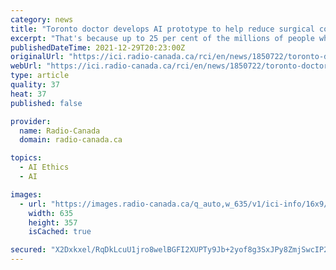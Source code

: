 ```yaml
---
category: news
title: "Toronto doctor develops AI prototype to help reduce surgical complications"
excerpt: "That's because up to 25 per cent of the millions of people who undergo inpatient operations each year around the world experience negative complications either during or after surgery, according to the World Health Organization."
publishedDateTime: 2021-12-29T20:23:00Z
originalUrl: "https://ici.radio-canada.ca/rci/en/news/1850722/toronto-doctor-develops-ai-prototype-to-help-reduce-surgical-complications"
webUrl: "https://ici.radio-canada.ca/rci/en/news/1850722/toronto-doctor-develops-ai-prototype-to-help-reduce-surgical-complications"
type: article
quality: 37
heat: 37
published: false

provider:
  name: Radio-Canada
  domain: radio-canada.ca

topics:
  - AI Ethics
  - AI

images:
  - url: "https://images.radio-canada.ca/q_auto,w_635/v1/ici-info/16x9/dr-amin-madani.png"
    width: 635
    height: 357
    isCached: true

secured: "X2Dxkxel/RqDkLcuU1jro8welBGFI2XUPTy9Jb+2yof8g3SxJPy8ZmjSwcIP248YQQUiNINqGGLQe3S72E97K7kRba6qYukL1oUTK7QlZkNycrCfsII5fdlqkj1oJMfoj0EpQqxOE6hfLgq28pElNlMAmpWKM1b63SSmZ5kaaJciS7ZcOBxYpl+9a8cD3+9LgjskFJcZ5DfJ7Zcl41c02Pj/Q9tOtGIPkxKBfoa+IVK6y03yNalem7V48e3oKhvYD62mZNidJc4NIKJC+964PTHw1AdKuMEUSgeWVp5ZwbHVvsT87iIDBUI3g1rsi8lGYWIw2UrKXP8nA+bubcbYoQ7o5a64wm772tGBZ1S4Y44=;vIcJ+SO1D5ialHKymcD0mA=="
---
```


